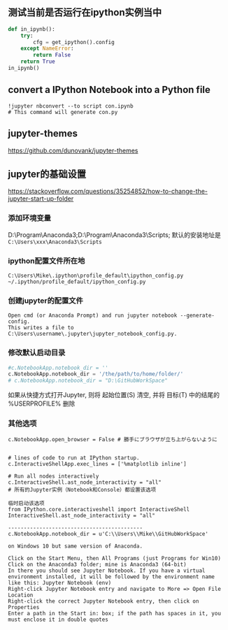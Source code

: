 ## 测试当前是否运行在ipython实例当中
```Python
def in_ipynb():
    try:
        cfg = get_ipython().config 
    except NameError:
        return False
    return True
in_ipynb()
```

## convert a IPython Notebook into a Python file 
```shell
!jupyter nbconvert --to script con.ipynb
# This command will generate con.py
```

## jupyter-themes
https://github.com/dunovank/jupyter-themes

## jupyter的基础设置

https://stackoverflow.com/questions/35254852/how-to-change-the-jupyter-start-up-folder

### 添加环境变量

D:\Program\Anaconda3;D:\Program\Anaconda3\Scripts;
默认的安装地址是`C:\Users\xxx\Anaconda3\Scripts`

### ipython配置文件所在地

```shell
C:\Users\Mike\.ipython\profile_default\ipython_config.py
~/.ipython/profile_default/ipython_config.py
```

### 创建jupyter的配置文件

```
Open cmd (or Anaconda Prompt) and run jupyter notebook --generate-config.
This writes a file to C:\Users\username\.jupyter\jupyter_notebook_config.py.
```

### 修改默认启动目录

```python
#c.NotebookApp.notebook_dir = ''
c.NotebookApp.notebook_dir = '/the/path/to/home/folder/'
# c.NotebookApp.notebook_dir = "D:\GitHubWorkSpace"
```

如果从快捷方式打开Jupyter, 则将 起始位置(S) 清空, 并将 目标(T) 中的结尾的 %USERPROFILE% 删除

### 其他选项

```shell
c.NotebookApp.open_browser = False # 勝手にブラウザが立ち上がらないように


# lines of code to run at IPython startup.
c.InteractiveShellApp.exec_lines = ['%matplotlib inline']

# Run all nodes interactively
c.InteractiveShell.ast_node_interactivity = "all"
# 所有的Jupyter实例（Notebook和Console）都设置该选项

临时启动该选项
from IPython.core.interactiveshell import InteractiveShell
InteractiveShell.ast_node_interactivity = "all"

-------------------------------------------
c.NotebookApp.notebook_dir = u'C:\\Users\\Mike\\GitHubWorkSpace'

on Windows 10 but same version of Anaconda.

Click on the Start Menu, then All Programs (just Programs for Win10)
Click on the Anaconda3 folder; mine is Anaconda3 (64-bit)
In there you should see Jupyter Notebook. If you have a virtual environment installed, it will be followed by the environment name like this: Jupyter Notebook (env)
Right-click Jupyter Notebook entry and navigate to More => Open File Location
Right-click the correct Jupyter Notebook entry, then click on Properties
Enter a path in the Start in: box; if the path has spaces in it, you must enclose it in double quotes
```
